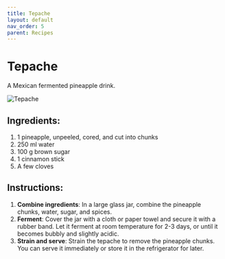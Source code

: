 ```yaml
---
title: Tepache
layout: default
nav_order: 5
parent: Recipes
---
```

# Tepache

A Mexican fermented pineapple drink.

![Tepache](../Resources/Images/tepache.jpg)

## Ingredients:

1. 1 pineapple, unpeeled, cored, and cut into chunks  
2. 250 ml water  
3. 100 g brown sugar  
4. 1 cinnamon stick  
5. A few cloves  

## Instructions:

1. **Combine ingredients**: In a large glass jar, combine the pineapple chunks, water, sugar, and spices.  
2. **Ferment**: Cover the jar with a cloth or paper towel and secure it with a rubber band. Let it ferment at room temperature for 2-3 days, or until it becomes bubbly and slightly acidic.  
3. **Strain and serve**: Strain the tepache to remove the pineapple chunks. You can serve it immediately or store it in the refrigerator for later.  

